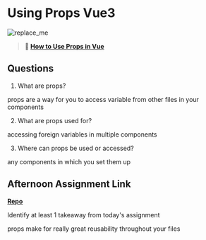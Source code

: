# Using Props Vue3

![replace_me](https://codeworks.blob.core.windows.net/public/assets/img/illustrations/placeholder.svg)

> **📖 [How to Use Props in Vue](https://codeworksacademy.com/fs-student-guide/resources/wk6/02-Props)**

## Questions

1. What are props?

props are a way for you to access variable from other files in your components

2. What are props used for?

accessing foreign variables in multiple components

3. Where can props be used or accessed?

any components in which you set them up

## Afternoon Assignment Link

**[Repo](https://github.com/JoeCalvi/gifted-revued)**

Identify at least 1 takeaway from today's assignment

props make for really great reusability throughout your files
